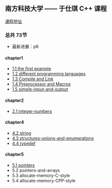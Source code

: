 ## 南方科技大学 —— 于仕琪 C++ 课程

[课程地址](https://www.bilibili.com/video/BV1Vf4y1P7pq?p=4&vd_source=82b7ac2fbd7ece380f983e2c23199d99)

### 总共 73节

- 最新进展：p6

#### chapter1
- [1.1 the first example](./1.1-the-first-example.md)
- [1.2 different programming languages](./1.2-different-programming-languages.md)
- [1.3 Compile and Link](./1.3-compile-and-link.md)
- [1.4 Preprocessor and Macros](./1.4-preprocessor-and-macros.md)
- [1.5 simple-input-and-output](./1.5-simple-input-output.md)

#### chapter2

- [2.1 integer-numbers](./2.1-integer-numbers.md)

#### chapter4

- [4.2 string](./4.2-string.md)
- [4.3 structures-unions-and-enumerations](./4.3-structures-unions-and-enumerations.md)
- [4.4 typedef](./4.4-typedef.md)

#### chapter5

- [5.1 pointers](./5.1-pointers.md)
- 5.2 pointers-and-arrays
- 5.3 allocate-memory-C-style
- 5.4 allocate-memory-CPP-style

